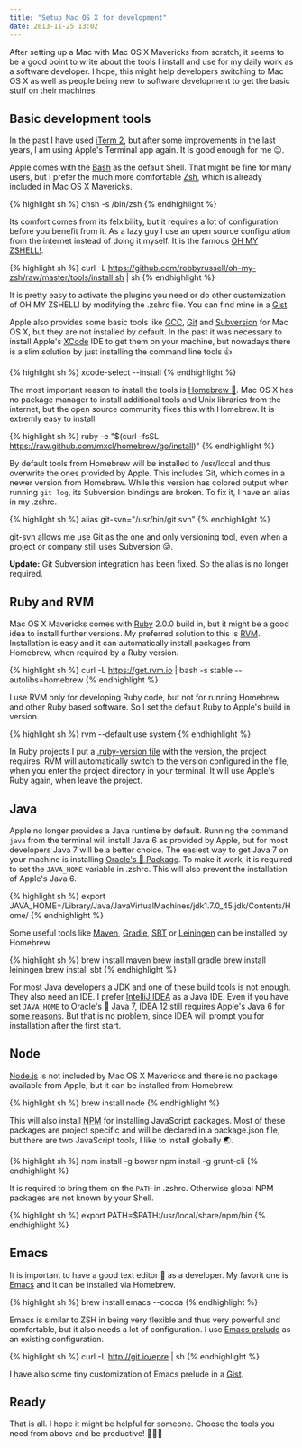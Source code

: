 ```yaml
---
title: "Setup Mac OS X for development"
date: 2013-11-25 13:02
---
```


After setting up a Mac with Mac OS X Mavericks from scratch, it seems
to be a good point to write about the tools I install and use for my
daily work as a software developer. I hope, this might help developers
switching to Mac OS X as well as people being new to software
development to get the basic stuff on their machines.

Basic development tools
-----------------------

In the past I have used [iTerm 2](http://www.iterm2.com), but after some improvements in the
last years, I am using Apple's Terminal app again. It is good enough
for me 😉.

Apple comes with the [Bash](http://www.gnu.org/software/bash/) as the default Shell. That might be fine for
many users, but I prefer the much more comfortable [Zsh](http://www.zsh.org), which is
already included in Mac OS X Mavericks.

{% highlight sh %}
chsh -s /bin/zsh
{% endhighlight %}

Its comfort comes from its felxibility, but it requires a lot of
configuration before you benefit from it. As a lazy guy I use an open
source configuration from the internet instead of doing it myself. It
is the famous [OH MY ZSHELL!](https://github.com/robbyrussell/oh-my-zsh).

{% highlight sh %}
curl -L https://github.com/robbyrussell/oh-my-zsh/raw/master/tools/install.sh | sh
{% endhighlight %}

It is pretty easy to activate the plugins you need or do other
customization of OH MY ZSHELL! by modifying the .zshrc file. You can
find mine in a [Gist](https://gist.github.com/jehrhardt/6724571).

Apple also provides some basic tools like [GCC](http://gcc.gnu.org), [Git](http://git-scm.com) and
[Subversion](http://subversion.apache.org) for Mac OS X, but they are not installed by default. In the
past it was necessary to install Apple's [XCode](https://itunes.apple.com/de/app/xcode/id497799835)
IDE to get them on your machine, but nowadays there is a slim solution by just installing the
command line tools 👍.

{% highlight sh %}
xcode-select --install
{% endhighlight %}

The most important reason to install the tools is [Homebrew 🍺](http://brew.sh). Mac OS X
has no package manager to install additional tools and Unix libraries
from the internet, but the open source community fixes this with
Homebrew. It is extremly easy to install.

{% highlight sh %}
ruby -e "$(curl -fsSL https://raw.github.com/mxcl/homebrew/go/install)"
{% endhighlight %}

By default tools from Homebrew will be installed to /usr/local and
thus overwrite the ones provided by Apple. This includes Git, which
comes in a newer version from Homebrew. While this version has colored
output when running `git log`, its Subversion bindings are
broken. To fix it, I have an alias in my .zshrc.

{% highlight sh %}
alias git-svn="/usr/bin/git svn"
{% endhighlight %}

git-svn allows me use Git as the one and only versioning tool, even
when a project or company still uses Subversion 😜.

**Update:** Git Subversion integration has been fixed. So the alias is no longer required.

Ruby and RVM
------------

Mac OS X Mavericks comes with [Ruby](https://www.ruby-lang.org) 2.0.0 build in, but it might be a
good idea to install further versions. My preferred
solution to this is [RVM](http://rvm.io). Installation is easy and it can automatically
install packages from Homebrew, when required by a Ruby version.

{% highlight sh %}
curl -L https://get.rvm.io | bash -s stable --autolibs=homebrew
{% endhighlight %}

I use RVM only for developing Ruby code, but not for running Homebrew
and other Ruby based software. So I set the default Ruby to Apple's
build in version.

{% highlight sh %}
rvm --default use system
{% endhighlight %}

In Ruby projects I put a
[.ruby-version file](https://gist.github.com/jehrhardt/7639076) with
the version, the project requires. RVM will automatically switch to
the version configured in the file, when you enter the project
directory in your terminal. It will use Apple's Ruby again, when leave
the project.

Java
----

Apple no longer provides a Java runtime by default. Running the
command `java` from the terminal will install Java 6 as provided
by Apple, but for most developers Java 7 will be a better choice. The
easiest way to get Java 7 on your machine is installing
[Oracle's 👿 Package](http://www.oracle.com/technetwork/java/javase/downloads/index.html). To
make it work, it is required to set the `JAVA_HOME` variable in
.zshrc. This will also prevent the installation of Apple's Java 6.

{% highlight sh %}
export JAVA_HOME=/Library/Java/JavaVirtualMachines/jdk1.7.0_45.jdk/Contents/Home/
{% endhighlight %}

Some useful tools like [Maven](http://maven.apache.org), [Gradle](http://www.gradle.org),
[SBT](http://www.scala-sbt.org) or [Leiningen](http://leiningen.org) can be
installed by Homebrew.

{% highlight sh %}
brew install maven
brew install gradle
brew install leiningen
brew install sbt
{% endhighlight %}

For most Java developers a JDK and one of these build tools is not
enough. They also need an IDE. I prefer [IntelliJ IDEA](http://www.jetbrains.com/idea/) as a Java
IDE. Even if you have set `JAVA_HOME` to Oracle's 👿 Java 7, IDEA 12
still requires Apple's Java 6 for [some reasons](http://blog.jetbrains.com/idea/2013/09/jdk7_compatibility/). But that is no
problem, since IDEA will prompt you for installation after the first
start.

Node
----

[Node.js](http://nodejs.org) is not included by Mac OS X Mavericks and there is no package
available from Apple, but it can be installed from Homebrew.

{% highlight sh %}
brew install node
{% endhighlight %}

This will also install [NPM](https://npmjs.org) for installing JavaScript packages. Most of
these packages are project specific and will be declared in a
package.json file, but there are two JavaScript tools, I like to install globally 🌏.

{% highlight sh %}
npm install -g bower
npm install -g grunt-cli
{% endhighlight %}

It is required to bring them on the `PATH` in .zshrc. Otherwise
global NPM packages are not known by your Shell.

{% highlight sh %}
export PATH=$PATH:/usr/local/share/npm/bin
{% endhighlight %}

Emacs
-----

It is important to have a good text editor 📝 as a developer. My favorit
one is [Emacs](http://www.gnu.org/software/emacs/) and it can be installed via Homebrew.

{% highlight sh %}
brew install emacs --cocoa
{% endhighlight %}

Emacs is similar to ZSH in being very flexible and thus very powerful
and comfortable, but it also needs a lot of configuration. I use [Emacs
prelude](https://github.com/bbatsov/prelude) as an existing configuration.

{% highlight sh %}
curl -L http://git.io/epre | sh
{% endhighlight %}

I have also some tiny customization of Emacs prelude in a
[Gist](https://gist.github.com/jehrhardt/7276703).

Ready
-----

That is all. I hope it might be helpful for someone. Choose the tools
you need from above and be productive! 🍺💃😊
